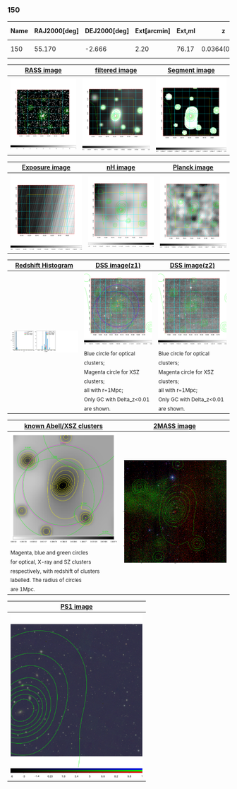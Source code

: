<div STYLE="page-break-after: always;"></div>

### 150

|Name|RAJ2000[deg]|DEJ2000[deg] |Ext[arcmin]| Ext,ml | z | z_src| C|GC(XSZ,Delta_z<0.01)| GC(OPT,Delta_z<0.01)|GC| R_sig[arcmin] | R500[arcmin] | R500[Mpc]| CRsig[c/s] | CR500[c/s] |L500[1E44 erg/s]|F500[1E-12 erg/s/cm^2]| M500[1E14 Msun]|Tx[keV]|Cnt_sig|Beta|Rc[arcmin]|Comment|Alias|
|---|---|---|---|---|---|------|---|--------|---------|----------|---|---|---|---|---|---|---|---|---|---|---|---|---|---|
|150| 55.170| -2.666| 2.20| 76.17| 0.0364(0.005)| z1, z_xsz| B| MCXC| N| MCXC, N| 16.800| 15.198| 0.659| 0.314(0.057)| 0.309(0.056)| 0.154(0.015)| 5.012(0.478)| 0.84(0.04)| 1.95(0.06)| 156.1| 0.749(-0.072+0.099)| 3.552(-0.673+0.809)| -| k255|

|[RASS image](../image/150/150_img.pdf)|[filtered image](../image/150/150_fil.pdf)|[Segment image](../image/150/150_seg.pdf)|
|-------------------|--------------------|-------------------|
| <img src="../image/150/150_img.png" width="300">  | <img src="../image/150/150_fil.png" width="300">   | <img src="../image/150/150_seg.png" width="300">  |

|[Exposure image](../image/150/150_mex.pdf)| [nH image](../image/150/150_nh.pdf)| [Planck image](../image/150/150_p.pdf)|
|-------------------|--------------------|-------------------|
|<img src="../image/150/150_mex.png" width="300">   | <img src="../image/150/150_nh.png" width="300">    | <img src="../image/150/150_p.png" width="300"> |

|[Redshift Histogram](../image/150/150_zg.pdf) | [DSS image(z1)](../image/150/150_dss_z1.pdf)      |  [DSS image(z2)](../image/150/150_dss_z2.pdf)    |
|-------------------|--------------------|-------------------|
|<img src="../image/150/150_zg.png" width="300"> |<img src="../image/150/150_dss_z1.png" width="300"> <sub><br>Blue circle for optical clusters; <br>Magenta circle for XSZ clusters; <br>all with r=1Mpc; <br>Only GC with Delta_z<0.01 are shown. </sub>| <img src="../image/150/150_dss_z2.png" width="300"><sub><br>Blue circle for optical clusters; <br>Magenta circle for XSZ clusters; <br>all with r=1Mpc; <br>Only GC with Delta_z<0.01 are shown. </sub> |

|[known Abell/XSZ clusters](../image/150/150_gc.pdf) | [2MASS image](../image/150/150_2mass.pdf)      |
|-------------------|-------------------|
|<img src=../image/150/150_gc.png width="300"> <br><sub>Magenta, blue and green circles <br>for optical, X-ray and SZ clusters <br>respectively, with redshift of clusters <br>labelled. The radius of circles <br>are 1Mpc.</sub>|<img src="../image/150/150_2mass.png" width="300">  |

|[PS1 image](../image/150/150_ps1.pdf)            |
|-------------------|
| <img src="../image/150/150_ps1.pdf" width="300">  |
